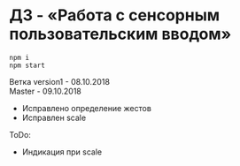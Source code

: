 # ДЗ - «Работа с сенсорным пользовательским вводом»

```shell
npm i
npm start
```

Ветка version1 - 08.10.2018  
Master - 09.10.2018  
* Исправлено определение жестов
* Исправлен scale

ToDo:  
* Индикация при scale
